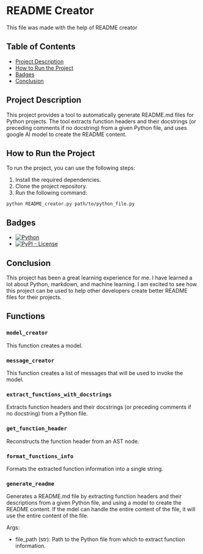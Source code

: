 # README Creator

This file was made with the help of README creator

## Table of Contents

- [Project Description](#project-description)
- [How to Run the Project](#how-to-run-the-project)
- [Badges](#badges)
- [Conclusion](#conclusion)

## Project Description

This project provides a tool to automatically generate README.md files for Python projects.
The tool extracts function headers and their docstrings (or preceding comments if no docstring) from a given Python file, and uses google AI model to create the README content.

## How to Run the Project

To run the project, you can use the following steps:

1. Install the required dependencies.
2. Clone the project repository.
3. Run the following command:

```
python README_creator.py path/to/python_file.py
```

## Badges

- [![Python](https://img.shields.io/badge/Python-3.8-blue.svg)](https://www.python.org/)
- [![PyPI - License](https://img.shields.io/pypi/l/langchain-core?style=flat-square)](https://opensource.org/licenses/MIT)


## Conclusion

This project has been a great learning experience for me. I have learned a lot about Python, markdown, and machine learning. I am excited to see how this project can be used to help other developers create better README files for their projects.

## Functions

### `model_creator`

This function creates a model.

### `message_creator`

This function creates a list of messages that will be used to invoke the model.

### `extract_functions_with_docstrings`

Extracts function headers and their docstrings (or preceding comments if no docstring) from a Python file.

### `get_function_header`

Reconstructs the function header from an AST node.

### `format_functions_info`

Formats the extracted function information into a single string.

### `generate_readme`

Generates a README.md file by extracting function headers and their descriptions from a given Python file,
and using a model to create the README content.
If the mdel can handle the entire content of the file, it will use the entire content of the file.

Args:
- file_path (str): Path to the Python file from which to extract function information.

